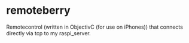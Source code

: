 remoteberry
===========

Remotecontrol (written in ObjectivC (for use on iPhones)) that connects directly via tcp to my raspi_server.
